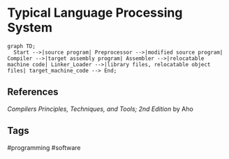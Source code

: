 # Typical Language Processing System

```mermaid
graph TD;
  Start -->|source program| Preprocessor -->|modified source program| Compiler -->|target assembly program| Assembler -->|relocatable machine code| Linker_Loader -->|library files, relocatable object files| target_machine_code --> End;

```

## References
*Compilers Principles, Techniques, and Tools; 2nd Edition* by Aho

## Tags
#programming #software
